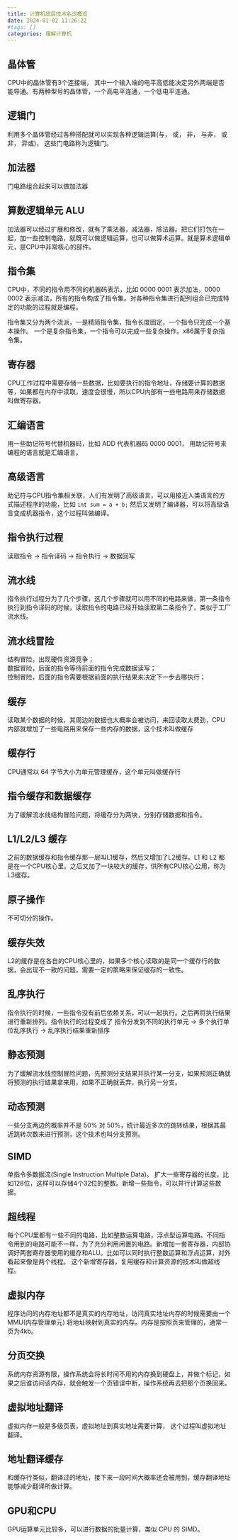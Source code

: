 ```yaml
---
title: 计算机底层技术名词概览
date: 2024-01-02 11:26:22
#tags: []
categories: 理解计算机
---
```


## 晶体管

CPU中的晶体管有3个连接端， 其中一个输入端的电平高低能决定另外两端是否能导通。有两种型号的晶体管，一个高电平连通，一个低电平连通。

## 逻辑门

利用多个晶体管经过各种搭配就可以实现各种逻辑运算(与， 或， 非， 与非， 或非， 异或)， 这些门电路称为逻辑门。

## 加法器

门电路组合起来可以做加法器

## 算数逻辑单元 ALU

加法器可以经过扩展和修改，就有了乘法器，减法器，除法器。把它们打包在一起，加一些控制电路，就既可以做逻辑运算，也可以做算术运算。就是算术逻辑单元，是CPU中非常核心的部件。

## 指令集

CPU中，不同的指令用不同的机器码表示，比如 0000 0001 表示加法，0000 0002 表示减法，所有的指令构成了指令集。对各种指令集进行配列组合已完成特定的功能的过程就是编程。

指令集又分为两个流派，一是精简指令集，指令长度固定，一个指令只完成一个基本操作。 一个是复杂指令集，一个指令可以完成一些复杂操作。x86属于复杂指令集。

## 寄存器

CPU工作过程中需要存储一些数据，比如要执行的指令地址，存储要计算的数据等，如果都在内存中读取，速度会很慢，所以CPU内部有一些电路用来存储数据叫做寄存器。

## 汇编语言

用一些助记符号代替机器码，比如 ADD 代表机器码 0000 0001， 用助记符号来编程的语言就是汇编语言。

## 高级语言

助记符与CPU指令集相关联，人们有发明了高级语言，可以用接近人类语言的方式描述程序的功能，比如 `int sum = a + b;` 然后又发明了编译器，可以将高级语言变成机器指令，这个过程叫做编译。

## 指令执行过程

读取指令 -> 指令译码 -> 指令执行 -> 数据回写

## 流水线

指令执行过程分为了几个步骤，这几个步骤就可以用不同的电路来做，第一条指令执行到指令译码的时候，读取指令的电路已经开始读取第二条指令了，类似于工厂流水线。

## 流水线冒险

结构冒险，出现硬件资源竞争；  
数据冒险，后面的指令等待前面的指令完成数据读写；  
控制冒险，后面的指令需要根据前面的执行结果来决定下一步去哪执行；

## 缓存

读取某个数据的时候，其周边的数据也大概率会被访问，来回读取太费劲，CPU内部就增加了一些电路用来保存一些内存的数据，这个技术叫做缓存

## 缓存行

CPU通常以 64 字节大小为单元管理缓存，这个单元叫做缓存行

## 指令缓存和数据缓存

为了缓解流水线结构冒险问题，将缓存分为两块，分别存储数据和指令。

## L1/L2/L3 缓存

之前的数据缓存和指令缓存那一层叫L1缓存，然后又增加了L2缓存。L1 和 L2 都是在一个CPU核心里。之后又加了一块较大的缓存，供所有CPU核心公用，称为L3缓存。

## 原子操作

不可切分的操作。

## 缓存失效

L2的缓存是在各自的CPU核心里的，如果多个核心读取的是同一个缓存行的数据，会出现不一致的问题，需要一定的策略来保证缓存的一致性。

## 乱序执行

指令执行的时候，一些指令没有前后依赖关系，可以一起执行。之后再将执行结果进行重新排列。指令执行的过程变成了 指令分发到不同的执行单元 -> 多个执行单位乱序执行 -> 乱序执行结果重新排序

## 静态预测

为了缓解流水线控制冒险问题，先预测分支结果并执行某一分支，如果预测正确就将预测的执行结果拿来用，如果不正确就丢弃，执行另一分支。

## 动态预测

一些分支两边的概率并不是 50% 对 50%，统计最近多次的跳转结果，根据其最近跳转次数来进行预测，这个技术也叫分支预测。

## SIMD

单指令多数据流(Single Instruction Multiple Data)。 扩大一些寄存器的长度，比如128位，这样可以存储4个32位的整数。新增一些指令，可以并行计算这些数据。

## 超线程

每个CPU里都有一些不同的电路，比如整数运算电路，浮点型运算电路。不同指令用到的电路可能不一样，为了充分利用闲置的电路。新增加一套寄存器，内部协调好两套寄存器使用的缓存和ALU。比如可以同时执行整数运算和浮点运算，对外看起来像是两个线程。 这个新增寄存器，复用缓存和计算资源的技术叫做超线程。

## 虚拟内存

程序访问的内存地址都不是真实的内存地址，访问真实地址内存的时候需要由一个MMU(内存管理单元) 将地址映射到真实的内存。内存是按照页来管理的，通常一页为4kb。

## 分页交换

系统内存资源有限，操作系统会将长时间不用的内存换到硬盘上，并做个标记，如果之后谁访问该内存，就会触发一个页错误中断，操作系统再去把那个页换回来。

## 虚拟地址翻译

虚拟内存一般是多级页表，虚拟地址到真实地址需要计算， 这个过程叫虚拟地址翻译。

## 地址翻译缓存

和缓存行类似，翻译过的地址，接下来一段时间大概率还会被用到，缓存翻译地址能够减少翻译所做计算。

## GPU和CPU

GPU运算单元比较多，可以进行数据的批量计算，类似 CPU 的 SIMD。